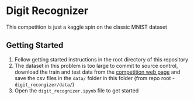 # Digit Recognizer

This competition is just a kaggle spin on the classic MNIST dataset

## Getting Started

1. Follow getting started instructions in the root directory of this repository
2. The dataset in this problem is too large to commit to source control, download the
train and test data from the [competition web page](https://www.kaggle.com/competitions/digit-recognizer/data)
and save the csv files in the `data/` folder in this folder (from repo root - `digit_recongizer/data/`)
3. Open the `digit_recognizer.ipynb` file to get started
